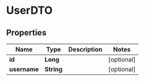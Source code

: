 
# UserDTO

## Properties
Name | Type | Description | Notes
------------ | ------------- | ------------- | -------------
**id** | **Long** |  |  [optional]
**username** | **String** |  |  [optional]



